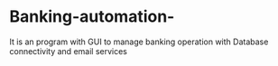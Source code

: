 # Banking-automation-
It is an program with GUI to manage banking operation with Database connectivity and email services
